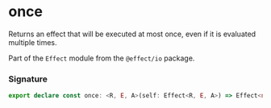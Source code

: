 # once

Returns an effect that will be executed at most once, even if it is
evaluated multiple times.

Part of the `Effect` module from the `@effect/io` package.

### Signature

```typescript
export declare const once: <R, E, A>(self: Effect<R, E, A>) => Effect<never, never, Effect<R, E, void>>
```
